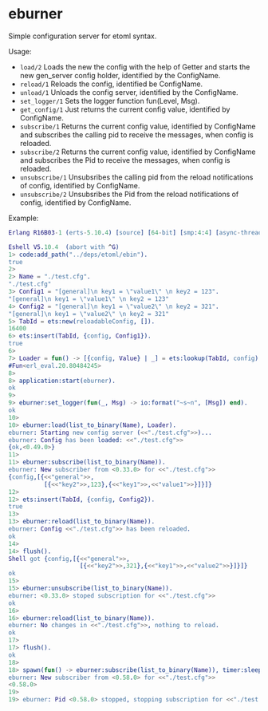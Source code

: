 eburner
=======

Simple configuration server for etoml syntax.

Usage:

 - `load/2` Loads the new the config with the help of Getter and starts the new gen_server config holder, identified by the ConfigName.
 - `reload/1` Reloads the config, identified be ConfigName.
 - `unload/1` Unloads the config server, identified by the ConfigName.
 - `set_logger/1` Sets the logger function fun(Level, Msg).
 - `get_config/1` Just returns the current config value, identified by ConfigName.
 - `subscribe/1` Returns the current config value, identified by ConfigName and subscribes the calling pid to receive the messages, when config is reloaded.
 - `subscribe/2` Returns the current config value, identified by ConfigName and subscribes the Pid to receive the messages, when config is reloaded.
 - `unsubscribe/1` Unsubsribes the calling pid from the reload notifications of config, identified by ConfigName.
 - `unsubscribe/2` Unsubsribes the Pid from the reload notifications of config, identified by ConfigName.

Example:

```erlang
Erlang R16B03-1 (erts-5.10.4) [source] [64-bit] [smp:4:4] [async-threads:10] [hipe] [kernel-poll:false]

Eshell V5.10.4  (abort with ^G)
1> code:add_path("../deps/etoml/ebin").
true
2>
2> Name = "./test.cfg".
"./test.cfg"
3> Config1 = "[general]\n key1 = \"value1\" \n key2 = 123".
"[general]\n key1 = \"value1\" \n key2 = 123"
4> Config2 = "[general]\n key1 = \"value2\" \n key2 = 321".
"[general]\n key1 = \"value2\" \n key2 = 321"
5> TabId = ets:new(reloadableConfig, []).
16400
6> ets:insert(TabId, {config, Config1}).
true
6>
7> Loader = fun() -> [{config, Value} | _] = ets:lookup(TabId, config), Value end.
#Fun<erl_eval.20.80484245>
8>
8> application:start(eburner).
ok
9>
9> eburner:set_logger(fun(_, Msg) -> io:format("~s~n", [Msg]) end).
ok
10>
10> eburner:load(list_to_binary(Name), Loader).
eburner: Starting new config server (<<"./test.cfg">>)...
eburner: Config has been loaded: <<"./test.cfg">>
{ok,<0.49.0>}
11>
11> eburner:subscribe(list_to_binary(Name)).
eburner: New subscriber from <0.33.0> for <<"./test.cfg">>
{config,[{<<"general">>,
          [{<<"key2">>,123},{<<"key1">>,<<"value1">>}]}]}
12>
12> ets:insert(TabId, {config, Config2}).
true
13>
13> eburner:reload(list_to_binary(Name)).
eburner: Config <<"./test.cfg">> has been reloaded.
ok
14>
14> flush().
Shell got {config,[{<<"general">>,
                    [{<<"key2">>,321},{<<"key1">>,<<"value2">>}]}]}
ok
15>
15> eburner:unsubscribe(list_to_binary(Name)).
eburner: <0.33.0> stoped subscription for <<"./test.cfg">>
ok
16>
16> eburner:reload(list_to_binary(Name)).
eburner: No changes in <<"./test.cfg">>, nothing to reload.
ok
17>
17> flush().
ok
18>
18> spawn(fun() -> eburner:subscribe(list_to_binary(Name)), timer:sleep(3000) end).
eburner: New subscriber from <0.58.0> for <<"./test.cfg">>
<0.58.0>
19>
19> eburner: Pid <0.58.0> stopped, stopping subscription for <<"./test.cfg">>
```
